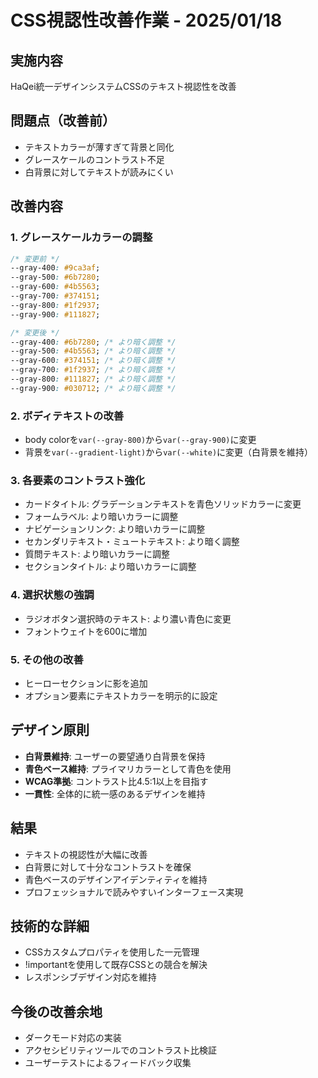 # CSS視認性改善作業 - 2025/01/18

## 実施内容
HaQei統一デザインシステムCSSのテキスト視認性を改善

## 問題点（改善前）
- テキストカラーが薄すぎて背景と同化
- グレースケールのコントラスト不足
- 白背景に対してテキストが読みにくい

## 改善内容

### 1. グレースケールカラーの調整
```css
/* 変更前 */
--gray-400: #9ca3af;
--gray-500: #6b7280;
--gray-600: #4b5563;
--gray-700: #374151;
--gray-800: #1f2937;
--gray-900: #111827;

/* 変更後 */
--gray-400: #6b7280; /* より暗く調整 */
--gray-500: #4b5563; /* より暗く調整 */
--gray-600: #374151; /* より暗く調整 */
--gray-700: #1f2937; /* より暗く調整 */
--gray-800: #111827; /* より暗く調整 */
--gray-900: #030712; /* より暗く調整 */
```

### 2. ボディテキストの改善
- body colorを`var(--gray-800)`から`var(--gray-900)`に変更
- 背景を`var(--gradient-light)`から`var(--white)`に変更（白背景を維持）

### 3. 各要素のコントラスト強化
- カードタイトル: グラデーションテキストを青色ソリッドカラーに変更
- フォームラベル: より暗いカラーに調整
- ナビゲーションリンク: より暗いカラーに調整
- セカンダリテキスト・ミュートテキスト: より暗く調整
- 質問テキスト: より暗いカラーに調整
- セクションタイトル: より暗いカラーに調整

### 4. 選択状態の強調
- ラジオボタン選択時のテキスト: より濃い青色に変更
- フォントウェイトを600に増加

### 5. その他の改善
- ヒーローセクションに影を追加
- オプション要素にテキストカラーを明示的に設定

## デザイン原則
- **白背景維持**: ユーザーの要望通り白背景を保持
- **青色ベース維持**: プライマリカラーとして青色を使用
- **WCAG準拠**: コントラスト比4.5:1以上を目指す
- **一貫性**: 全体的に統一感のあるデザインを維持

## 結果
- テキストの視認性が大幅に改善
- 白背景に対して十分なコントラストを確保
- 青色ベースのデザインアイデンティティを維持
- プロフェッショナルで読みやすいインターフェース実現

## 技術的な詳細
- CSSカスタムプロパティを使用した一元管理
- !importantを使用して既存CSSとの競合を解決
- レスポンシブデザイン対応を維持

## 今後の改善余地
- ダークモード対応の実装
- アクセシビリティツールでのコントラスト比検証
- ユーザーテストによるフィードバック収集